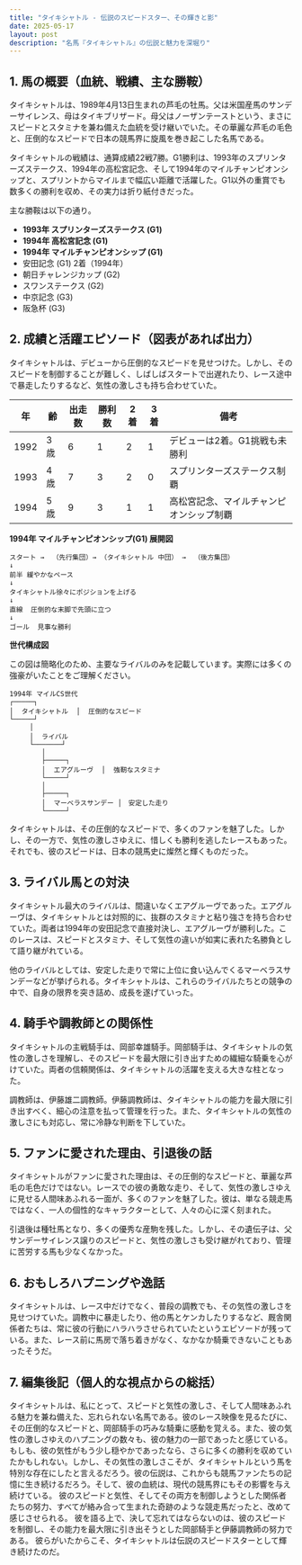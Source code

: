```yaml
---
title: "タイキシャトル - 伝説のスピードスター、その輝きと影"
date: 2025-05-17
layout: post
description: "名馬『タイキシャトル』の伝説と魅力を深堀り"
---
```


## 1. 馬の概要（血統、戦績、主な勝鞍）

タイキシャトルは、1989年4月13日生まれの芦毛の牡馬。父は米国産馬のサンデーサイレンス、母はタイキブリザード。母父はノーザンテーストという、まさにスピードとスタミナを兼ね備えた血統を受け継いでいた。その華麗な芦毛の毛色と、圧倒的なスピードで日本の競馬界に旋風を巻き起こした名馬である。

タイキシャトルの戦績は、通算成績22戦7勝。G1勝利は、1993年のスプリンターズステークス、1994年の高松宮記念、そして1994年のマイルチャンピオンシップと、スプリントからマイルまで幅広い距離で活躍した。G1以外の重賞でも数多くの勝利を収め、その実力は折り紙付きだった。

主な勝鞍は以下の通り。

* **1993年 スプリンターズステークス (G1)**
* **1994年 高松宮記念 (G1)**
* **1994年 マイルチャンピオンシップ (G1)**
* 安田記念 (G1) 2着（1994年）
* 朝日チャレンジカップ (G2)
* スワンステークス (G2)
* 中京記念 (G3)
* 阪急杯 (G3)


## 2. 成績と活躍エピソード（図表があれば出力）

タイキシャトルは、デビューから圧倒的なスピードを見せつけた。しかし、そのスピードを制御することが難しく、しばしばスタートで出遅れたり、レース途中で暴走したりするなど、気性の激しさも持ち合わせていた。

| 年 | 齢 | 出走数 | 勝利数 | 2着 | 3着 | 備考 |
|---|---|---|---|---|---|---|
| 1992 | 3歳 | 6 | 1 | 2 | 1 | デビューは2着。G1挑戦も未勝利 |
| 1993 | 4歳 | 7 | 3 | 2 | 0 | スプリンターズステークス制覇 |
| 1994 | 5歳 | 9 | 3 | 1 | 1 | 高松宮記念、マイルチャンピオンシップ制覇 |


**1994年 マイルチャンピオンシップ(G1) 展開図**

```
スタート →  （先行集団）→ （タイキシャトル 中団） →  （後方集団）
↓
前半 緩やかなペース
↓
タイキシャトル徐々にポジションを上げる
↓
直線  圧倒的な末脚で先頭に立つ
↓
ゴール  見事な勝利
```

**世代構成図**

この図は簡略化のため、主要なライバルのみを記載しています。実際には多くの強豪がいたことをご理解ください。

```
1994年 マイルCS世代
┌─────┐
│  タイキシャトル  │  圧倒的なスピード
└─────┘
     │
     │  ライバル
     └───────┘
        │
        ├─────┐
        │  エアグルーヴ  │  強靭なスタミナ
        └─────┘
        │
        ├─────┐
        │  マーベラスサンデー │　安定した走り
        └─────┘
```

タイキシャトルは、その圧倒的なスピードで、多くのファンを魅了した。しかし、その一方で、気性の激しさゆえに、惜しくも勝利を逃したレースもあった。それでも、彼のスピードは、日本の競馬史に燦然と輝くものだった。


## 3. ライバル馬との対決

タイキシャトル最大のライバルは、間違いなくエアグルーヴであった。エアグルーヴは、タイキシャトルとは対照的に、抜群のスタミナと粘り強さを持ち合わせていた。両者は1994年の安田記念で直接対決し、エアグルーヴが勝利した。このレースは、スピードとスタミナ、そして気性の違いが如実に表れた名勝負として語り継がれている。

他のライバルとしては、安定した走りで常に上位に食い込んでくるマーベラスサンデーなどが挙げられる。タイキシャトルは、これらのライバルたちとの競争の中で、自身の限界を突き詰め、成長を遂げていった。


## 4. 騎手や調教師との関係性

タイキシャトルの主戦騎手は、岡部幸雄騎手。岡部騎手は、タイキシャトルの気性の激しさを理解し、そのスピードを最大限に引き出すための繊細な騎乗を心がけていた。両者の信頼関係は、タイキシャトルの活躍を支える大きな柱となった。

調教師は、伊藤雄二調教師。伊藤調教師は、タイキシャトルの能力を最大限に引き出すべく、細心の注意を払って管理を行った。また、タイキシャトルの気性の激しさにも対応し、常に冷静な判断を下していた。


## 5. ファンに愛された理由、引退後の話

タイキシャトルがファンに愛された理由は、その圧倒的なスピードと、華麗な芦毛の毛色だけではない。レースでの彼の勇敢な走り、そして、気性の激しさゆえに見せる人間味あふれる一面が、多くのファンを魅了した。彼は、単なる競走馬ではなく、一人の個性的なキャラクターとして、人々の心に深く刻まれた。

引退後は種牡馬となり、多くの優秀な産駒を残した。しかし、その遺伝子は、父サンデーサイレンス譲りのスピードと、気性の激しさも受け継がれており、管理に苦労する馬も少なくなかった。


## 6. おもしろハプニングや逸話

タイキシャトルは、レース中だけでなく、普段の調教でも、その気性の激しさを見せつけていた。調教中に暴走したり、他の馬とケンカしたりするなど、厩舎関係者たちは、常に彼の行動にハラハラさせられていたというエピソードが残っている。また、レース前に馬房で落ち着きがなく、なかなか騎乗できないこともあったそうだ。


## 7. 編集後記（個人的な視点からの総括）

タイキシャトルは、私にとって、スピードと気性の激しさ、そして人間味あふれる魅力を兼ね備えた、忘れられない名馬である。彼のレース映像を見るたびに、その圧倒的なスピードと、岡部騎手の巧みな騎乗に感動を覚える。また、彼の気性の激しさゆえのハプニングの数々も、彼の魅力の一部であったと感じている。もしも、彼の気性がもう少し穏やかであったなら、さらに多くの勝利を収めていたかもしれない。しかし、その気性の激しさこそが、タイキシャトルという馬を特別な存在にしたと言えるだろう。彼の伝説は、これからも競馬ファンたちの記憶に生き続けるだろう。そして、彼の血統は、現代の競馬界にもその影響を与え続けている。  彼のスピードと気性、そしてその両方を制御しようとした関係者たちの努力、すべてが絡み合って生まれた奇跡のような競走馬だったと、改めて感じさせられる。  彼を語る上で、決して忘れてはならないのは、彼のスピードを制御し、その能力を最大限に引き出そうとした岡部騎手と伊藤調教師の努力である。  彼らがいたからこそ、タイキシャトルは伝説のスピードスターとして輝き続けたのだ。
